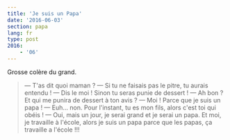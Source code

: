 ```yaml
---
title: 'Je suis un Papa'
date: '2016-06-03'
section: papa
lang: fr
type: post
2016:
    - '06'
---
```


Grosse colère du grand.

<!-- more -->

> — T'as dit quoi maman ?
> — Si tu ne faisais pas le pitre, tu aurais entendu !
> — Dis le moi ! Sinon tu seras punie de dessert !
> — Ah bon ? Et qui me punira de dessert à ton avis ?
> — Moi ! Parce que je suis un papa !
> — Euh… non. Pour l'instant, tu es mon fils, alors c'est toi qui obéis !
> — Oui, mais un jour, je serai grand et je serai un papa. Et moi, je travaille à l'école, alors je suis un papa parce que les papas, ça travaille a l'école !!!
